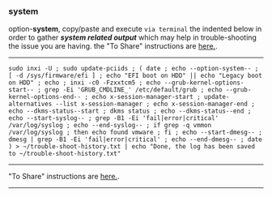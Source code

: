 ### system
option-**system**, 
copy/paste and execute `via terminal` the indented below in order to gather **_system related output_** which may help in trouble-shooting the issue you are having. the "To Share" instructions are [here.](https://github.com/two-dogs/the-kennel/blob/master/to-share.md).
***
`
sudo inxi -U ;
sudo update-pciids ;
(
  date ;
  echo --option-system-- ;
  [ -d /sys/firmware/efi ] ;
  echo "EFI boot on HDD" || echo "Legacy boot on HDD" ;
  echo ;
  inxi -c0 -Fzxxtcm5 ;
  echo --grub-kernel-options-start-- ;
  grep -Ei 'GRUB_CMDLINE_' /etc/default/grub ;
  echo --grub-kernel-options-end-- ;
  echo x-session-manager-start ;
  update-alternatives --list x-session-manager ;
  echo x-session-manager-end ;
  echo --dkms-status--start ;
  dkms status ;
  echo --dkms-status--end ;
  echo --start-syslog-- ;
  grep -B1 -Ei 'fail|error|critical' /var/log/syslog ;
  echo --end-syslog-- ;
  if grep -q vmmon /var/log/syslog ; then echo found vmware ; fi ;
  echo --start-dmesg-- ;
  dmesg | grep -B1 -Ei 'fail|error|critical' ;
  echo --end-dmesg-- ;
  date
) > ~/trouble-shoot-history.txt | echo "Done, the log has been saved to ~/trouble-shoot-history.txt"
`
***
 "To Share" instructions are [here.](https://github.com/two-dogs/the-kennel/blob/master/to-share.md).
***
